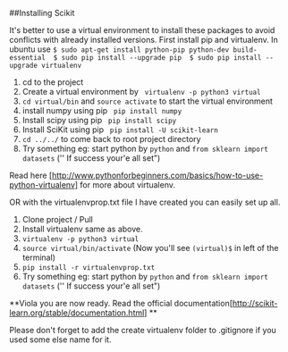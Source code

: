 ##Installing Scikit

It's better to use a virtual environment to install these packages to avoid conflicts with already installed versions.
First install pip and virtualenv. In ubuntu use 
``$ sudo apt-get install python-pip python-dev build-essential 
$ sudo pip install --upgrade pip 
$ sudo pip install --upgrade virtualenv ``

1. cd to the project 
2. Create a virtual environment by `` virtualenv -p python3 virtual``
3. ``cd virtual/bin`` and ``source activate`` to start the virtual environment
4. install numpy using pip `` pip install numpy``
5. Install scipy using pip `` pip install scipy``
6. Install SciKit using pip `` pip install -U scikit-learn``
7. ``cd ../../`` to come back to root project directory
8. Try something eg: start python by ``python`` and ``from sklearn import datasets`` ('' If success your'e all set")


Read here [http://www.pythonforbeginners.com/basics/how-to-use-python-virtualenv] for more about virtualenv.

OR with the virtualenvprop.txt file I have created you can easily set up all.

1. Clone project / Pull
2. Install virtualenv same as above.
3. ``virtualenv -p python3 virtual``
4. ``source virtual/bin/activate`` (Now you'll see ``(virtual)$`` in left of the terminal)
5.  ``pip install -r virtualenvprop.txt``
6. Try something eg: start python by ``python`` and ``from sklearn import datasets`` ('' If success your'e all set")


**Viola you are now ready. Read the official documentation[http://scikit-learn.org/stable/documentation.html] **

Please don't forget to add the create virtualenv folder to .gitignore if you used some else name for it.


